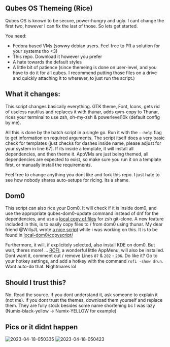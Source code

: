 ## Qubes OS Themeing (Rice)

Qubes OS is known to be secure, power-hungry and ugly. I cant change the first two, however I can fix the last of those. So lets get started.

You need:
- Fedora based VMs (sowwy debian users. Feel free to PR a solution for your systems tho <3)
- This repo. Download it however you prefer
- A hate towards the default styles
- A little bit of patience (since themeing is done on user-level, and you have to do it for all qubes. I recommend putting those files on a drive and quickly attaching it to wherever, to just run the script.)


## What it changes:

This script changes basically everything. GTK theme, Font, Icons, gets rid of useless nautilus and replaces it with thunar, adds qvm-copy to Thunar, rices your terminal to use zsh, oh-my-zsh & powerlevel10k (default config by me).

All this is done by the batch script in a single go. Run it with the `--help` flag to get information on required arguments. The script itself does a very basic check for templates (just checks for dashes inside name, please adjust for your system in line 67). If its inside a template, it will install all dependencies, and then theme it. AppVMs are just being themed, all dependencies are expected to exist, so make sure you run it on a template first, or manually install the requirements.

Feel free to change anything you dont like and fork this repo. I just hate to see how nobody shares auto-setups for ricing. Its a shame.


## Dom0

This script can also rice your Dom0. It will check if it is inside dom0, and use the appropriate qubes-dom0-update command instead of dnf for the dependencies, and use a [local copy of files](https://github.com/ClaraCrazy/qubes-docs/tree/main/customization/local-dom0) for zsh git-clone. A new feature included in this, is to easily copy files to / from dom0 using thunar. My dear friend @WillyJL wrote [a nice script]() while i was working on this. It is to be found in [local-dom0/copyscript/](https://github.com/ClaraCrazy/qubes-docs/tree/main/customization/local-dom0/copyscript/)

Furthermore, it will, if explicitely selected, also install KDE on dom0. But wait, theres more! ... [ROFI](https://github.com/davatorium/rofi), a wonderful little AppMenu, will also be installed. Dont want it, comment out / remove Lines `87` & `202` - `206`. Do like it? Go to your hotkey settings, and add a hotkey with the command `rofi -show drun`. Wont auto-do that. Nightmares lol


## Should I trust this?

No. Read the source. If you dont understand it, ask someone to explain it (not me). If you dont trust the themes, download them yourself and replace them. They are fully stock besides some name shortening bc I was lazy (Numix-black-yellow → Numix-YELLOW for example)


## Pics or it didnt happen

![2023-04-18-050335](https://user-images.githubusercontent.com/55334727/232661598-3ddd4b07-9c78-4088-a892-41f8dadf0a5f.png)
![2023-04-18-050423](https://user-images.githubusercontent.com/55334727/232661476-b00a15a1-63b4-401c-8009-10744732a52b.png)
